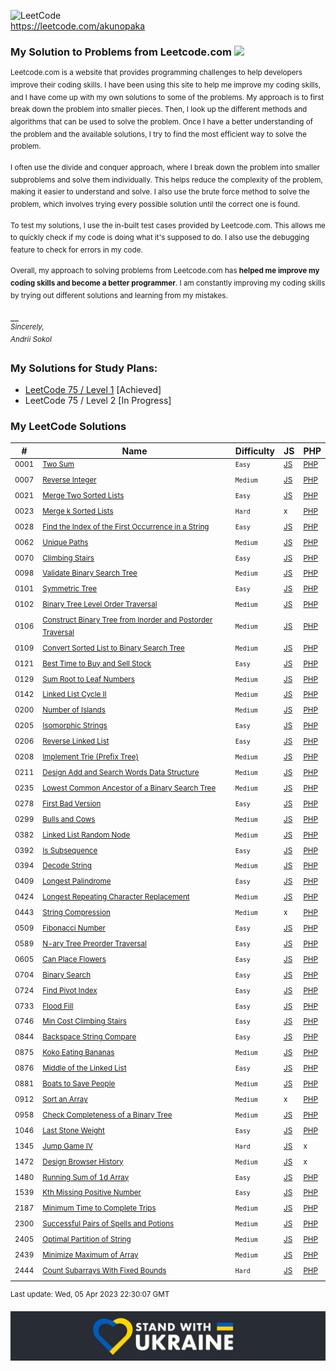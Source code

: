 ![LeetCode](https://img.shields.io/badge/My%20LeetCode%20Profile:-000000?style=for-the-badge&logo=LeetCode&logoColor=#d16c06) \
https://leetcode.com/akunopaka

### My Solution to Problems from Leetcode.com <img src="https://media.giphy.com/media/ZECV5BL5Y6aM1M4Szj/giphy.gif" width="50">

<sup>Leetcode.com is a website that provides programming challenges to help developers improve their coding skills. I
have
been using this site to help me improve my coding skills, and I have come up with my own solutions to some of the
problems. My approach is to first break down the problem into smaller pieces. Then, I look up the different methods and
algorithms that can be used to solve the problem. Once I have a better understanding of the problem and the available
solutions, I try to find the most efficient way to solve the problem.

</sup><sup>
I often use the divide and conquer approach, where I break down the problem into smaller subproblems and solve them
individually. This helps reduce the complexity of the problem, making it easier to understand and solve. I also use the
brute force method to solve the problem, which involves trying every possible solution until the correct one is found.

</sup><sup>
To test my solutions, I use the in-built test cases provided by Leetcode.com. This allows me to quickly check if my code
is doing what it's supposed to do. I also use the debugging feature to check for errors in my code.

</sup><sup>
Overall, my approach to solving problems from Leetcode.com has **helped me improve my coding skills and become a better
programmer**. I am constantly improving my coding skills by trying out different solutions and learning from my
mistakes.</sup>

__<br/>
<sup>*Sincerely, <br/>
Andrii Sokol*</sup>

### My Solutions for Study Plans:

* [LeetCode 75 / Level 1](https://github.com/akunopaka/leetcode/blob/master/Study-Plan--LeetCode-75--Level-1.md) [Achieved]
* LeetCode 75 / Level 2 [In Progress]

### My LeetCode Solutions

<!-- LeetCode Solutions Table -->
|   #   | Name  | Difficulty | JS   | PHP  |
|-------|-------|-------|------|------|
|<sup>0001</sup>|<sup>[Two Sum](https://leetcode.com/problems/two-sum/)</sup>|<sup>`Easy`</sup>|<sup>[JS](https://github.com/akunopaka/leetcode/blob/master/js/0001--two-sum.js)</sup>|<sup>[PHP](https://github.com/akunopaka/leetcode/blob/master/php/0001--two-sum.php)</sup>|
|<sup>0007</sup>|<sup>[Reverse Integer](https://leetcode.com/problems/reverse-integer/)</sup>|<sup>`Medium`</sup>|<sup>[JS](https://github.com/akunopaka/leetcode/blob/master/js/7--reverse-integer.js)</sup>|<sup>[PHP](https://github.com/akunopaka/leetcode/blob/master/php/7--reverse-integer.php)</sup>|
|<sup>0021</sup>|<sup>[Merge Two Sorted Lists](https://leetcode.com/problems/merge-two-sorted-lists/)</sup>|<sup>`Easy`</sup>|<sup>[JS](https://github.com/akunopaka/leetcode/blob/master/js/0021--merge-two-sorted-lists.js)</sup>|<sup>[PHP](https://github.com/akunopaka/leetcode/blob/master/php/0021--merge-two-sorted-lists.php)</sup>|
|<sup>0023</sup>|<sup>[Merge k Sorted Lists](https://leetcode.com/problems/merge-k-sorted-lists/)</sup>|<sup>`Hard`</sup>|<sup>x</sup>|<sup>[PHP](https://github.com/akunopaka/leetcode/blob/master/php/0023--merge-k-sorted-lists.php)</sup>|
|<sup>0028</sup>|<sup>[Find the Index of the First Occurrence in a String](https://leetcode.com/problems/find-the-index-of-the-first-occurrence-in-a-string/)</sup>|<sup>`Easy`</sup>|<sup>[JS](https://github.com/akunopaka/leetcode/blob/master/js/28--find-the-index-of-the-first-occurrence-in-a-string.js)</sup>|<sup>[PHP](https://github.com/akunopaka/leetcode/blob/master/php/28--find-the-index-of-the-first-occurrence-in-a-string.php)</sup>|
|<sup>0062</sup>|<sup>[Unique Paths](https://leetcode.com/problems/unique-paths/)</sup>|<sup>`Medium`</sup>|<sup>[JS](https://github.com/akunopaka/leetcode/blob/master/js/0062--unique-paths.js)</sup>|<sup>[PHP](https://github.com/akunopaka/leetcode/blob/master/php/0062--unique-paths.php)</sup>|
|<sup>0070</sup>|<sup>[Climbing Stairs](https://leetcode.com/problems/climbing-stairs/)</sup>|<sup>`Easy`</sup>|<sup>[JS](https://github.com/akunopaka/leetcode/blob/master/js/0070--climbing-stairs.js)</sup>|<sup>[PHP](https://github.com/akunopaka/leetcode/blob/master/php/0070--climbing-stairs.php)</sup>|
|<sup>0098</sup>|<sup>[Validate Binary Search Tree](https://leetcode.com/problems/validate-binary-search-tree/)</sup>|<sup>`Medium`</sup>|<sup>[JS](https://github.com/akunopaka/leetcode/blob/master/js/0098--validate-binary-search-tree.js)</sup>|<sup>[PHP](https://github.com/akunopaka/leetcode/blob/master/php/0098--validate-binary-search-tree.php)</sup>|
|<sup>0101</sup>|<sup>[Symmetric Tree](https://leetcode.com/problems/symmetric-tree/)</sup>|<sup>`Easy`</sup>|<sup>[JS](https://github.com/akunopaka/leetcode/blob/master/js/0101--symmetric-tree.js)</sup>|<sup>[PHP](https://github.com/akunopaka/leetcode/blob/master/php/0101--symmetric-tree.php)</sup>|
|<sup>0102</sup>|<sup>[Binary Tree Level Order Traversal](https://leetcode.com/problems/binary-tree-level-order-traversal/)</sup>|<sup>`Medium`</sup>|<sup>[JS](https://github.com/akunopaka/leetcode/blob/master/js/0102--binary-tree-level-order-traversal.js)</sup>|<sup>[PHP](https://github.com/akunopaka/leetcode/blob/master/php/0102--binary-tree-level-order-traversal.php)</sup>|
|<sup>0106</sup>|<sup>[Construct Binary Tree from Inorder and Postorder Traversal](https://leetcode.com/problems/construct-binary-tree-from-inorder-and-postorder-traversal/)</sup>|<sup>`Medium`</sup>|<sup>[JS](https://github.com/akunopaka/leetcode/blob/master/js/0106--construct-binary-tree-from-inorder-and-postorder-traversal.js)</sup>|<sup>[PHP](https://github.com/akunopaka/leetcode/blob/master/php/0106--construct-binary-tree-from-inorder-and-postorder-traversal.php)</sup>|
|<sup>0109</sup>|<sup>[Convert Sorted List to Binary Search Tree](https://leetcode.com/problems/convert-sorted-list-to-binary-search-tree/)</sup>|<sup>`Medium`</sup>|<sup>[JS](https://github.com/akunopaka/leetcode/blob/master/js/0109--convert-sorted-list-to-binary-search-tree.js)</sup>|<sup>[PHP](https://github.com/akunopaka/leetcode/blob/master/php/0109--convert-sorted-list-to-binary-search-tree.php)</sup>|
|<sup>0121</sup>|<sup>[Best Time to Buy and Sell Stock](https://leetcode.com/problems/best-time-to-buy-and-sell-stock/)</sup>|<sup>`Easy`</sup>|<sup>[JS](https://github.com/akunopaka/leetcode/blob/master/js/0121--best-time-to-buy-and-sell-stock.js)</sup>|<sup>[PHP](https://github.com/akunopaka/leetcode/blob/master/php/0121--best-time-to-buy-and-sell-stock.php)</sup>|
|<sup>0129</sup>|<sup>[Sum Root to Leaf Numbers](https://leetcode.com/problems/sum-root-to-leaf-numbers/)</sup>|<sup>`Medium`</sup>|<sup>[JS](https://github.com/akunopaka/leetcode/blob/master/js/0129--sum-root-to-leaf-numbers.js)</sup>|<sup>[PHP](https://github.com/akunopaka/leetcode/blob/master/php/0129--sum-root-to-leaf-numbers.php)</sup>|
|<sup>0142</sup>|<sup>[Linked List Cycle II](https://leetcode.com/problems/linked-list-cycle-ii/)</sup>|<sup>`Medium`</sup>|<sup>[JS](https://github.com/akunopaka/leetcode/blob/master/js/0142--linked-list-cycle-ii.js)</sup>|<sup>[PHP](https://github.com/akunopaka/leetcode/blob/master/php/0142--linked-list-cycle-ii.php)</sup>|
|<sup>0200</sup>|<sup>[Number of Islands](https://leetcode.com/problems/number-of-islands/)</sup>|<sup>`Medium`</sup>|<sup>[JS](https://github.com/akunopaka/leetcode/blob/master/js/0200--number-of-islands.js)</sup>|<sup>[PHP](https://github.com/akunopaka/leetcode/blob/master/php/0200--number-of-islands.php)</sup>|
|<sup>0205</sup>|<sup>[Isomorphic Strings](https://leetcode.com/problems/isomorphic-strings/)</sup>|<sup>`Easy`</sup>|<sup>[JS](https://github.com/akunopaka/leetcode/blob/master/js/0205--isomorphic-strings.js)</sup>|<sup>[PHP](https://github.com/akunopaka/leetcode/blob/master/php/0205--isomorphic-strings.php)</sup>|
|<sup>0206</sup>|<sup>[Reverse Linked List](https://leetcode.com/problems/reverse-linked-list/)</sup>|<sup>`Easy`</sup>|<sup>[JS](https://github.com/akunopaka/leetcode/blob/master/js/0206--reverse-linked-list.js)</sup>|<sup>[PHP](https://github.com/akunopaka/leetcode/blob/master/php/0206--reverse-linked-list.php)</sup>|
|<sup>0208</sup>|<sup>[Implement Trie (Prefix Tree)](https://leetcode.com/problems/implement-trie-prefix-tree/)</sup>|<sup>`Medium`</sup>|<sup>[JS](https://github.com/akunopaka/leetcode/blob/master/js/0208--implement-trie-prefix-tree.js)</sup>|<sup>[PHP](https://github.com/akunopaka/leetcode/blob/master/php/0208--implement-trie-prefix-tree.php)</sup>|
|<sup>0211</sup>|<sup>[Design Add and Search Words Data Structure](https://leetcode.com/problems/design-add-and-search-words-data-structure/)</sup>|<sup>`Medium`</sup>|<sup>[JS](https://github.com/akunopaka/leetcode/blob/master/js/0211--design-add-and-search-words-data-structure.js)</sup>|<sup>[PHP](https://github.com/akunopaka/leetcode/blob/master/php/0211--design-add-and-search-words-data-structure.php)</sup>|
|<sup>0235</sup>|<sup>[Lowest Common Ancestor of a Binary Search Tree](https://leetcode.com/problems/lowest-common-ancestor-of-a-binary-search-tree/)</sup>|<sup>`Medium`</sup>|<sup>[JS](https://github.com/akunopaka/leetcode/blob/master/js/0235--lowest-common-ancestor-of-a-binary-search-tree.js)</sup>|<sup>[PHP](https://github.com/akunopaka/leetcode/blob/master/php/0235--lowest-common-ancestor-of-a-binary-search-tree.php)</sup>|
|<sup>0278</sup>|<sup>[First Bad Version](https://leetcode.com/problems/first-bad-version/)</sup>|<sup>`Easy`</sup>|<sup>[JS](https://github.com/akunopaka/leetcode/blob/master/js/0278--first-bad-version.js)</sup>|<sup>[PHP](https://github.com/akunopaka/leetcode/blob/master/php/0278--first-bad-version.php)</sup>|
|<sup>0299</sup>|<sup>[Bulls and Cows](https://leetcode.com/problems/bulls-and-cows/)</sup>|<sup>`Medium`</sup>|<sup>[JS](https://github.com/akunopaka/leetcode/blob/master/js/0299--bulls-and-cows.js)</sup>|<sup>[PHP](https://github.com/akunopaka/leetcode/blob/master/php/0299--bulls-and-cows.php)</sup>|
|<sup>0382</sup>|<sup>[Linked List Random Node](https://leetcode.com/problems/linked-list-random-node/)</sup>|<sup>`Medium`</sup>|<sup>[JS](https://github.com/akunopaka/leetcode/blob/master/js/382--linked-list-random-node.js)</sup>|<sup>[PHP](https://github.com/akunopaka/leetcode/blob/master/php/382--linked-list-random-node.php)</sup>|
|<sup>0392</sup>|<sup>[Is Subsequence](https://leetcode.com/problems/is-subsequence/)</sup>|<sup>`Easy`</sup>|<sup>[JS](https://github.com/akunopaka/leetcode/blob/master/js/0392--is-subsequence.js)</sup>|<sup>[PHP](https://github.com/akunopaka/leetcode/blob/master/php/0392--is-subsequence.php)</sup>|
|<sup>0394</sup>|<sup>[Decode String](https://leetcode.com/problems/decode-string/)</sup>|<sup>`Medium`</sup>|<sup>[JS](https://github.com/akunopaka/leetcode/blob/master/js/0394--decode-string.js)</sup>|<sup>[PHP](https://github.com/akunopaka/leetcode/blob/master/php/0394--decode-string.php)</sup>|
|<sup>0409</sup>|<sup>[Longest Palindrome](https://leetcode.com/problems/longest-palindrome/)</sup>|<sup>`Easy`</sup>|<sup>[JS](https://github.com/akunopaka/leetcode/blob/master/js/0409--longest-palindrome.js)</sup>|<sup>[PHP](https://github.com/akunopaka/leetcode/blob/master/php/0409--longest-palindrome.php)</sup>|
|<sup>0424</sup>|<sup>[Longest Repeating Character Replacement](https://leetcode.com/problems/longest-repeating-character-replacement/)</sup>|<sup>`Medium`</sup>|<sup>[JS](https://github.com/akunopaka/leetcode/blob/master/js/0424--longest-repeating-character-replacement.js)</sup>|<sup>[PHP](https://github.com/akunopaka/leetcode/blob/master/php/0424--longest-repeating-character-replacement.php)</sup>|
|<sup>0443</sup>|<sup>[String Compression](https://leetcode.com/problems/string-compression/)</sup>|<sup>`Medium`</sup>|<sup>x</sup>|<sup>[PHP](https://github.com/akunopaka/leetcode/blob/master/php/443--string-compression.php)</sup>|
|<sup>0509</sup>|<sup>[Fibonacci Number](https://leetcode.com/problems/fibonacci-number/)</sup>|<sup>`Easy`</sup>|<sup>[JS](https://github.com/akunopaka/leetcode/blob/master/js/0509--fibonacci-number.js)</sup>|<sup>[PHP](https://github.com/akunopaka/leetcode/blob/master/php/0509--fibonacci-number.php)</sup>|
|<sup>0589</sup>|<sup>[N-ary Tree Preorder Traversal](https://leetcode.com/problems/n-ary-tree-preorder-traversal/)</sup>|<sup>`Easy`</sup>|<sup>[JS](https://github.com/akunopaka/leetcode/blob/master/js/0589--n-ary-tree-preorder-traversal.js)</sup>|<sup>[PHP](https://github.com/akunopaka/leetcode/blob/master/php/0589--n-ary-tree-preorder-traversal.php)</sup>|
|<sup>0605</sup>|<sup>[Can Place Flowers](https://leetcode.com/problems/can-place-flowers/)</sup>|<sup>`Easy`</sup>|<sup>[JS](https://github.com/akunopaka/leetcode/blob/master/js/0605--can-place-flowers.js)</sup>|<sup>[PHP](https://github.com/akunopaka/leetcode/blob/master/php/0605--can-place-flowers.php)</sup>|
|<sup>0704</sup>|<sup>[Binary Search](https://leetcode.com/problems/binary-search/)</sup>|<sup>`Easy`</sup>|<sup>[JS](https://github.com/akunopaka/leetcode/blob/master/js/0704--binary-search.js)</sup>|<sup>[PHP](https://github.com/akunopaka/leetcode/blob/master/php/0704--binary-search.php)</sup>|
|<sup>0724</sup>|<sup>[Find Pivot Index](https://leetcode.com/problems/find-pivot-index/)</sup>|<sup>`Easy`</sup>|<sup>[JS](https://github.com/akunopaka/leetcode/blob/master/js/0724--find-pivot-index.js)</sup>|<sup>[PHP](https://github.com/akunopaka/leetcode/blob/master/php/0724--find-pivot-index.php)</sup>|
|<sup>0733</sup>|<sup>[Flood Fill](https://leetcode.com/problems/flood-fill/)</sup>|<sup>`Easy`</sup>|<sup>[JS](https://github.com/akunopaka/leetcode/blob/master/js/0733--flood-fill.js)</sup>|<sup>[PHP](https://github.com/akunopaka/leetcode/blob/master/php/0733--flood-fill.php)</sup>|
|<sup>0746</sup>|<sup>[Min Cost Climbing Stairs](https://leetcode.com/problems/min-cost-climbing-stairs/)</sup>|<sup>`Easy`</sup>|<sup>[JS](https://github.com/akunopaka/leetcode/blob/master/js/0746--min-cost-climbing-stairs.js)</sup>|<sup>[PHP](https://github.com/akunopaka/leetcode/blob/master/php/0746--min-cost-climbing-stairs.php)</sup>|
|<sup>0844</sup>|<sup>[Backspace String Compare](https://leetcode.com/problems/backspace-string-compare/)</sup>|<sup>`Easy`</sup>|<sup>[JS](https://github.com/akunopaka/leetcode/blob/master/js/0844--backspace-string-compare.js)</sup>|<sup>[PHP](https://github.com/akunopaka/leetcode/blob/master/php/0844--backspace-string-compare.php)</sup>|
|<sup>0875</sup>|<sup>[Koko Eating Bananas](https://leetcode.com/problems/koko-eating-bananas/)</sup>|<sup>`Medium`</sup>|<sup>[JS](https://github.com/akunopaka/leetcode/blob/master/js/875--koko-eating-bananas.js)</sup>|<sup>[PHP](https://github.com/akunopaka/leetcode/blob/master/php/875--koko-eating-bananas.php)</sup>|
|<sup>0876</sup>|<sup>[Middle of the Linked List](https://leetcode.com/problems/middle-of-the-linked-list/)</sup>|<sup>`Easy`</sup>|<sup>[JS](https://github.com/akunopaka/leetcode/blob/master/js/0876--middle-of-the-linked-list.js)</sup>|<sup>[PHP](https://github.com/akunopaka/leetcode/blob/master/php/0876--middle-of-the-linked-list.php)</sup>|
|<sup>0881</sup>|<sup>[Boats to Save People](https://leetcode.com/problems/boats-to-save-people/)</sup>|<sup>`Medium`</sup>|<sup>[JS](https://github.com/akunopaka/leetcode/blob/master/js/0881--boats-to-save-people.js)</sup>|<sup>[PHP](https://github.com/akunopaka/leetcode/blob/master/php/0881--boats-to-save-people.php)</sup>|
|<sup>0912</sup>|<sup>[Sort an Array](https://leetcode.com/problems/sort-an-array/)</sup>|<sup>`Medium`</sup>|<sup>x</sup>|<sup>[PHP](https://github.com/akunopaka/leetcode/blob/master/php/912--sort-an-array.php)</sup>|
|<sup>0958</sup>|<sup>[Check Completeness of a Binary Tree](https://leetcode.com/problems/check-completeness-of-a-binary-tree/)</sup>|<sup>`Medium`</sup>|<sup>[JS](https://github.com/akunopaka/leetcode/blob/master/js/958--check-completeness-of-a-binary-tree.js)</sup>|<sup>[PHP](https://github.com/akunopaka/leetcode/blob/master/php/958--check-completeness-of-a-binary-tree.php)</sup>|
|<sup>1046</sup>|<sup>[Last Stone Weight](https://leetcode.com/problems/last-stone-weight/)</sup>|<sup>`Easy`</sup>|<sup>[JS](https://github.com/akunopaka/leetcode/blob/master/js/1046--last-stone-weight.js)</sup>|<sup>[PHP](https://github.com/akunopaka/leetcode/blob/master/php/1046--last-stone-weight.php)</sup>|
|<sup>1345</sup>|<sup>[Jump Game IV](https://leetcode.com/problems/jump-game-iv/)</sup>|<sup>`Hard`</sup>|<sup>[JS](https://github.com/akunopaka/leetcode/blob/master/js/1345--jump-game-iv.js)</sup>|<sup>x</sup>|
|<sup>1472</sup>|<sup>[Design Browser History](https://leetcode.com/problems/design-browser-history/)</sup>|<sup>`Medium`</sup>|<sup>[JS](https://github.com/akunopaka/leetcode/blob/master/js/1472--design-browser-history.js)</sup>|<sup>x</sup>|
|<sup>1480</sup>|<sup>[Running Sum of 1d Array](https://leetcode.com/problems/running-sum-of-1d-array/)</sup>|<sup>`Easy`</sup>|<sup>[JS](https://github.com/akunopaka/leetcode/blob/master/js/1480--running-sum-of-1d-array.js)</sup>|<sup>[PHP](https://github.com/akunopaka/leetcode/blob/master/php/1480--running-sum-of-1d-array.php)</sup>|
|<sup>1539</sup>|<sup>[Kth Missing Positive Number](https://leetcode.com/problems/kth-missing-positive-number/)</sup>|<sup>`Easy`</sup>|<sup>[JS](https://github.com/akunopaka/leetcode/blob/master/js/1539--kth-missing-positive-number.js)</sup>|<sup>[PHP](https://github.com/akunopaka/leetcode/blob/master/php/1539--kth-missing-positive-number.php)</sup>|
|<sup>2187</sup>|<sup>[Minimum Time to Complete Trips](https://leetcode.com/problems/minimum-time-to-complete-trips/)</sup>|<sup>`Medium`</sup>|<sup>[JS](https://github.com/akunopaka/leetcode/blob/master/js/2187--minimum-time-to-complete-trips.js)</sup>|<sup>[PHP](https://github.com/akunopaka/leetcode/blob/master/php/2187--minimum-time-to-complete-trips.php)</sup>|
|<sup>2300</sup>|<sup>[Successful Pairs of Spells and Potions](https://leetcode.com/problems/successful-pairs-of-spells-and-potions/)</sup>|<sup>`Medium`</sup>|<sup>[JS](https://github.com/akunopaka/leetcode/blob/master/js/2300--successful-pairs-of-spells-and-potions.js)</sup>|<sup>[PHP](https://github.com/akunopaka/leetcode/blob/master/php/2300--successful-pairs-of-spells-and-potions.php)</sup>|
|<sup>2405</sup>|<sup>[Optimal Partition of String](https://leetcode.com/problems/optimal-partition-of-string/)</sup>|<sup>`Medium`</sup>|<sup>[JS](https://github.com/akunopaka/leetcode/blob/master/js/2405--optimal-partition-of-string.js)</sup>|<sup>[PHP](https://github.com/akunopaka/leetcode/blob/master/php/2405--optimal-partition-of-string.php)</sup>|
|<sup>2439</sup>|<sup>[Minimize Maximum of Array](https://leetcode.com/problems/minimize-maximum-of-array/)</sup>|<sup>`Medium`</sup>|<sup>[JS](https://github.com/akunopaka/leetcode/blob/master/js/2439--minimize-maximum-of-array.js)</sup>|<sup>[PHP](https://github.com/akunopaka/leetcode/blob/master/php/2439--minimize-maximum-of-array.php)</sup>|
|<sup>2444</sup>|<sup>[Count Subarrays With Fixed Bounds](https://leetcode.com/problems/count-subarrays-with-fixed-bounds/)</sup>|<sup>`Hard`</sup>|<sup>[JS](https://github.com/akunopaka/leetcode/blob/master/js/2444--count-subarrays-with-fixed-bounds.js)</sup>|<sup>[PHP](https://github.com/akunopaka/leetcode/blob/master/php/2444--count-subarrays-with-fixed-bounds.php)</sup>|

<sup>Last update:  Wed, 05 Apr 2023 22:30:07 GMT</sub>
<!-- End LeetCode Solutions of Table -->

<img src="https://github.com/akunopaka/akunopaka/blob/main/img/Stand_with_Ukraine_Footer_h200.jpeg" title="Stand with Ukraine" alt="Stand with Ukraine" />
